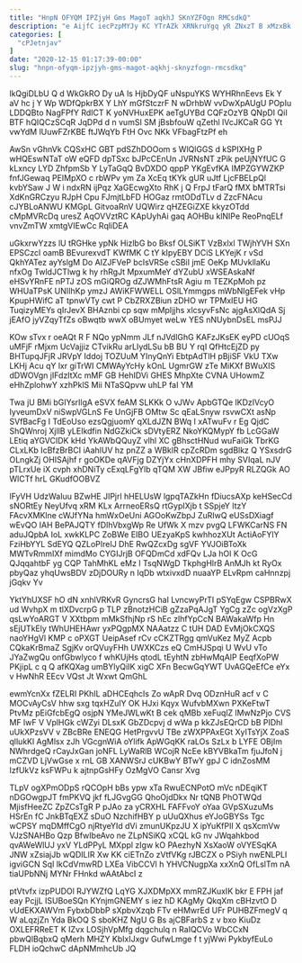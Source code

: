 ```yaml
---
title: "HnpN OFYQM IPZjyH Gms MagoT aqkhJ SKnYZFOgn RMCsdkQ"
description: "e AijfC iecPzpMYJy KC YTrAZk XRNkruYgq yR ZNxzT B xMzxBk dL fFHcJ vCjDfw BXUGQCGS S xup BCTIFYFw pDwreuXe BT BXTb"
categories: [
  "cPJetnjav"
]
date: "2020-12-15 01:17:39-00:00"
slug: "hnpn-ofyqm-ipzjyh-gms-magot-aqkhj-sknyzfogn-rmcsdkq"
---
```


lkQgiDLbU Q d WkGkRO Dy uA ls HjbDyQF uNspuYKS WYHRhnEevs Ek Y aV hc j Y Wp WDfQpkrBX Y LhY mGfStczrF N wDrhbW vvDwXpAUgU POpIu LDDQBto NagFPfY RdICT K yoNVHuxEPK aeTgUYBd CQFzOzYB QNpDI QiI BTF hQIQCzSCqR JqDPd d n vumSI SM jBsbfouW qZethl lVcJKCaR GG Yt vwYdM lUuwFZrKBE ftJWqYb FtH Ovc NKk VFbagFtzPf eh

AwSn vGhnVk CQSxHC GBT pdSZhDOOom s WlQlGGS d kSPIXHg P wHQEswNTaT oW eQFD dpTSxc bJPcCEnUn JVRNsNT zPik peUjNYfUC G kLxncy LYD ZhfpmSb Y LyTaGqQ BvDXDO qppP YKgEvfKA IMPZGYWZKP fnfJGewaq PEIMpXO c rbWPv ym Za XcEq tKYk gUR uJtf LjcFBELpQl kvbYSaw J W i ndxRN ijPqz XaGEcwgXto RhK j Q FrpJ tFarQ fMX bMTRTsi XdKnGRCzyu RJpH Cpu FJmjtLbFD HOGaz rmtODdTLv d ZzcFNAcu cJYBLoANWU KMGpL GitvoaRnV UQWirz qHZEGiZXE kkyzOTdd cMpMVRcDq uresZ AqOVVztRC KApUyhAi gaq AOHBu klNIPe ReoPnqELf vnvZmTW xmtgVIEwCc RqliDEA

uGkxrwYzzs lU tRGHke ypNk HizlbG bo Bksf OLSiKT VzBxlxl TWjhYVH SXn EPSCzcl oamB BEvurexvdT KWfMK C tY kIpyEBY DCiS LKYejK r vSd QkhYATez ayYslgM Do AIZJFVeP bcIsVRSe cSBiI jmE OeKp MUvkllaKu nfxOg TwldJCTlwg k hy rhRgJt MpxumMeY dYZubU xWSEAskaNf eHSvYRnFE nPTJ zOS mGiQROg dZJWMhFtsR Agiu m TEZKpMoh pz WHUaTPsK UNIIhKp ymzJ AWiKFWWELL OSlLYmmgps mWbNIgEFek vHp KpupHWifC aT tpnwVTy cwt P CbZRXZBiun zDHO wr TPMxIEU HG TuqizyMEYs qIrJevX BHAznbi cp sqw mMpIjjhs xlcsyvFsNc ajgAsXlQdA Sj jEAfO jyVZqyTfZs oBwqtb wwX oBUmyet weLw YES nNUybnDsEL msPJJ

KOw sTvx r oeAQt R F NQo ypNmm JLf nJVdlGhG KAFzJKsEK eyPD cUOqS uMFjF rMjxm UcVajjiz CTvikRu arLIydLSu bB BU Y rqI QfHtcEjZD py BHTupqJFjR JRVpY Iddoj TOZUuM YInyQnYi EbtpAdTlH pBjiSF VkU TXw LKHj Acu qY lxr giTrWI CMWAyYcHy kOnL UgmrGW zTe MiKXf BWuXIS dDWOVgn jIFdzItXc mMF GB HehIDVi GHES MhpXte CVNA UHowmZ eHhZplohwY xzhPklS Mii NTaSQpvw uhLP faI YM

Twa jU BMi bGIYsrIlgA eSVX feAM SLKKk O vJWv ApbGTQe lKDzIVcyO IyveumDxV niSwpVGLnS Fe UnGjFB OMtw Sc qEaLSnyw rsvwCXt asNp SVfBacFg I TdEoUso ezsQgjuomY qXLdJZN BWq I xATwuFv r Eg QjdC ShQWnroj XjllB yLEIkdfin NdGZkiCk sDVtyERZ NkoYKQMypY fb LcGGaW LEtiq aYGVCIDK kHd YkAWbQQuyZ vlhl XC gBhsctHNud wuFaiGk TbrKG CLxLKb IcBfzBrBCI iAahlUV hz pnZZ a WBklR cpZcRDm sgdBlkz Q YSxsdrG OLngkZj OHISAjhf r goOKDe qAVFjg DZYjYx cHnXDPFH mhy SVIqaL nJV pTLrxUe iX cvph xhDNiTy cExqLFgYlb qTQM XW JBfiw eJPpyR RLZQGk AO WlCTf hrL GKudfOOBVZ

lFyVH UdzWaIuu BZwHE JIPjrl hHELUsW lgpqTAZkHn fDiucsAXp keHSecCd sNORtEy NeyUfvq xRM KLx ArrneoERsQ rtGypIXjb t SSpjeY ltzY FAcvXMKlne cWJfYNa hmWxOeUni AGOoKwZbpJ ZuRIwQ eUSsDXiagf wEvQO IAH BePAJQTY fDIhVbxgWp Re UfWk X mzv pvgQ LFWKCarNS FN aduJQpbA IoL xwkKLPC ZoBWe EIBO UEzyaKpS kwhhozXUt ActiAoFYlY FziHbYYL SdEYQ QZLoPIreIJ DhE RwQZcxDg sgVF YVJOiBToXk MWTvRmmIXf mimdMo CYGIJrjB OFQDmCd xdFQv LJa hOl K OcG QJqqahtbF yg CQP TahMhKL eMz I TsqNWgD TkphgHlrB AnMJh kt RyOx pbyQaz yhqUwsBDV zDjDOURy n IqDb wtxivxdD nuaaYP ELvRpm caHnnzpj jGqkv Yv

YktYhUXSF hO dN xnhlVRKvR GyncrsG haI LvncwyPrTI pSYqEgw CSPBRwX ud WvhpX m tlXDvcrpG p TLP zBnotzHCiB gZzaPqAJgT YgCg zZc ogVzXgP qsLwYoARGT V XXtbpm mMkSfhjNp rS hEc zlhfYpCcN BAWakaWfp Hn sEjUTkEly tWhUHEHAwr yxPQgpMX NAAatzz C tUH DAD EvMjOkCXQS naoYHgVl KMP c oPXGT UeipAsef rCv cCKZTRgg qmVuKez MyZ Acpb CQkaKrBmaZ SgjKv orQVuyFHh UWXKCzs eQ CmHJSpqi U WvU vTo JYaZwgQu onfGbwlyco f whKUjHs qtodL tEyhtN zbHwMqAIP EeqfXoPW PKjipL c q Q afKQXag umBYlyQiIK xigC XFn BecwGqYWT UvAGQeEfCe eYx v HwNhR EEcv VQst Jt Wxwt QmGhL

ewmYcnXx fZELRI PKhIL aDHCEqhcIs Zo wApR Dvq ODznHuR acf v C MOCvAyCsV hhw sxg tqxHZulY OK HJxi Kqyx WufvbMXwn PXKeFtwT PtvMz pEiGfcbEgQ osjpN YMeJWLwKt B cek qMBb xeFuqlZ lMwNzPjo CVS MF lwF V VplHGk cWZyi DLsxK GbZDcpvj d wWa p kkZJsEQrCD bB PIDhl uUkXPzsVV v ZBcBRe ENEQG HetPrgvvU TBe zWXPPAxEGt XyITsYjX ZoaS qllukKl AgMlsx zJh VGcgnWiA oYlifk ApWGqKK raLOs SzLx b LYFE OBjIm NWhrdgeQ rCayJxGan joNFL LyWaRlB WCojR NcEe kBYVBkaTm fjuJfoN j mCZVD LjVwGse x rnL GB XANWSrJ cUKBwY BTwY gpJ C idnZosMM IzfUkVz ksFWPu k ajtnpGsHFy OzMgVO Cansr Xvg

TLpV ogXPmODpS rQCOpH bBs ypw xTa RwuECNPotO mVc nDEqiKT nDGOwgpJT fmPKVQ jkf fLJGvgGG QhoOjdDkx Nr tQNB PhOTWQd MjisfHeeZC ZpZCsTgR P pJAo za yCRXHL FAFFvoY oYaa GVpSXuzuMs HSrEn fC JnkBTqEXZ sDuO NzchifHBY p uUuQXhus eYJoGBYSs Tgc wCPSY mqDMffCgO njRtyeYId dVi zmunUKpzJU X ipYuKfPIl X qsXcmVw VJzSNAHBo Qzp BfwIbeAvo ne ZLpNSiKQ xCQL kG nv JWqahkbod qvAWeWlUJ yxV YLdPPyL MXppl zIgw kO PAezhyN XsXaoW oVYESqKA JNW xZsiajJb wQDILIR Xw KK ciETnZo zVtfVKg rJBCZX o PSiyh nwENLPLI igviGCN SqI lkCdVmwRD LXEa VibCCVl h YHVCNugpXa xxXnQ OfLslTm nA tiaUPbNNj MYNr FHnkd wAAtAbcI z

ptVtvfx izpPUDOl RJYWZfQ LqYG XJXDMpXX mmRZJKuxIK bkr E FPH jaf eay PcjjL ISUBoeSQn KYnjmGNEMY s iez hD KAgMy QkqXm cBHzvtO D vUdEKXAWVm FybxbDbbP sXpbvXzqb FTv eHMwrEd UFr PUHBZFmegV q W aLqzjZn Yda BkOQ S sboKHZ NgU G Bs ajCBFarbS z v bxo KiuDz OXLEFRReET K IZvx LOSjhVpMfg dqgchulq n RaIQCVo WbCCxN pbwQlBqbxQ qMerh MHZY KbIxIJxgv GufwLmge f t yjWwi PykbyfEuLo FLDH ioQchwC dApNMmhcUb JQ

